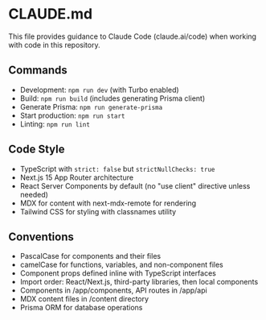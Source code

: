 # CLAUDE.md

This file provides guidance to Claude Code (claude.ai/code) when working with code in this repository.

## Commands
- Development: `npm run dev` (with Turbo enabled)
- Build: `npm run build` (includes generating Prisma client)
- Generate Prisma: `npm run generate-prisma`
- Start production: `npm run start`
- Linting: `npm run lint`

## Code Style
- TypeScript with `strict: false` but `strictNullChecks: true`
- Next.js 15 App Router architecture
- React Server Components by default (no "use client" directive unless needed)
- MDX for content with next-mdx-remote for rendering
- Tailwind CSS for styling with classnames utility

## Conventions
- PascalCase for components and their files
- camelCase for functions, variables, and non-component files
- Component props defined inline with TypeScript interfaces
- Import order: React/Next.js, third-party libraries, then local components
- Components in /app/components, API routes in /app/api
- MDX content files in /content directory
- Prisma ORM for database operations